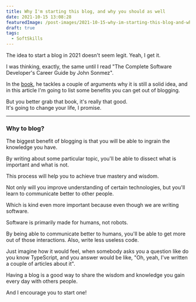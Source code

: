 ```yaml
---
title: Why I'm starting this blog, and why you should as well
date: 2021-10-15 13:08:28
featuredImage: /post-images/2021-10-15-why-im-starting-this-blog-and-why-you-should-as-well.webp
draft: true
tags:
  - SoftSkills
---
```


The idea to start a blog in 2021 doesn't seem legit. Yeah, I get it.

I was thinking, exactly, the same until I read "The Complete Software Developer's Career Guide by John Sonmez".

In the [book](https://www.amazon.com/Complete-Software-Developers-Career-Guide-ebook/dp/B073X6GNJ1), he tackles a couple of arguments why it is still a solid idea, and in this article I'm going to list some benefits you can get out of blogging.

But you better grab that book, it's really that good.  
It's going to change your life, I promise.

---

### Why to blog?

The biggest benefit of blogging is that you will be able to ingrain the knowledge you have.

By writing about some particular topic, you'll be able to dissect what is important and what is not.

This process will help you to achieve true mastery and wisdom.

Not only will you improve understanding of certain technologies, but you'll learn to communicate better to other people.

Which is kind even more important because even though we are writing software.

Software is primarily made for humans, not robots.

By being able to communicate better to humans, you'll be able to get more out of those interactions. Also, write less useless code.

Just imagine how it would feel, when somebody asks you a question like do you know TypeScript, and you answer would be like, "Oh, yeah, I've written a couple of articles about it".

Having a blog is a good way to share the wisdom and knowledge you gain every day with others people.

And I encourage you to start one!
